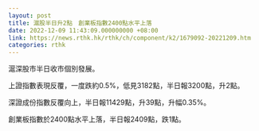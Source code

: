```yaml
---
layout: post
title: 滬股半日升2點　創業板指數2400點水平上落
date: 2022-12-09 11:43:09.000000000 +08:00
link: https://news.rthk.hk/rthk/ch/component/k2/1679092-20221209.htm
categories: rthk
---
```


滬深股市半日收市個別發展。

上證指數表現反覆，一度跌約0.5%，低見3182點，半日報3200點，升2點。

深證成份指數反覆向上，半日報11429點，升39點，升幅0.35%。

創業板指數於2400點水平上落，半日報2409點，跌1點。
